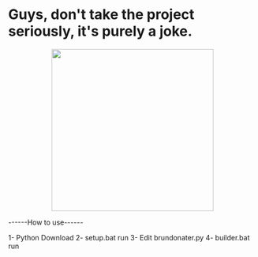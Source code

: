 # Guys, don't take the project seriously, it's purely a joke.

<p align="center"> 
  <kbd>
<img src="https://cdn.discordapp.com/attachments/999960052268023878/1004332952353767444/qwerty.jpeg" width="328"></img>
  </kbd>
</p>

------How to use------


1- Python Download
2- setup.bat run
3- Edit brundonater.py
4- builder.bat run

